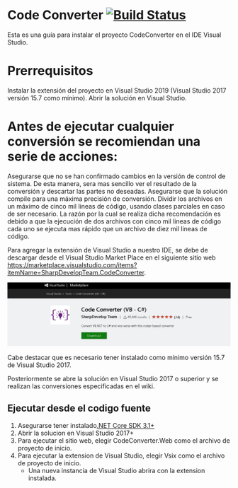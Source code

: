 # Code Converter [![Build Status](https://icsharpcode.visualstudio.com/icsharpcode-pipelines/_apis/build/status/icsharpcode.CodeConverter?branchName=master)](https://icsharpcode.visualstudio.com/icsharpcode-pipelines/_build?definitionId=2&statusFilter=succeeded&repositoryFilter=2&branchFilter=32)

Esta es una guía para instalar el proyecto CodeConverter en el IDE Visual Studio.

# Prerrequisitos

Instalar la extensión del proyecto en Visual Studio 2019 (Visual Studio 2017 versión 15.7 como mínimo).
Abrir la solución en Visual Studio.

# Antes de ejecutar cualquier conversión se recomiendan una serie de acciones:

Asegurarse que no se han confirmado cambios en la versión de control de sistema. De esta manera, sera mas sencillo ver el resultado de la conversión y descartar las partes no deseadas.
Asegurarse que la solución compile para una máxima precisión de conversión.
Dividir los archivos en un máximo de cinco mil lineas de código, usando clases parciales en caso de ser necesario. La razón por la cual se realiza dicha recomendación es debido a que la ejecución de dos archivos con cinco mil lineas de código cada uno se ejecuta mas rápido que un archivo de diez mil lineas de código.

Para agregar la extensión de Visual Studio a nuestro IDE, se debe de descargar desde el Visual Studio Market Place en el siguiente sitio web https://marketplace.visualstudio.com/items?itemName=SharpDevelopTeam.CodeConverter.

<p>
<img title="Selected text can be converted" alt="Selected text conversion context menu" src="https://github.com/andreybm/CodeConverter/blob/master/.github/img/vsmarketplace.PNG" />
</p>

Cabe destacar que es necesario tener instalado como mínimo versión 15.7 de Visual Studio 2017.

Posteriormente se abre la solución en Visual Studio 2017 o superior y se realizan las conversiones especificadas en el wiki.


## Ejecutar desde el codigo fuente
1. Asegurarse tener instalado[.NET Core SDK 3.1+](https://dotnet.microsoft.com/download/dotnet-core/3.1)
2. Abrir la solucion en Visual Studio 2017+
3. Para ejecutar el sitio web, elegir CodeConverter.Web como el archivo de proyecto de inicio.
4. Para ejecutar la extension de Visual Studio, elegir Vsix como el archivo de proyecto de inicio.
   * Una nueva instancia de Visual Studio abrira con la extension instalada. 

